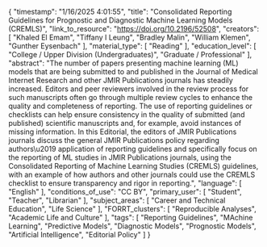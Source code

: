 {
    "timestamp": "1/16/2025 4:01:55",
    "title": "Consolidated Reporting Guidelines for Prognostic and Diagnostic Machine Learning Models (CREMLS)",
    "link_to_resource": "https://doi.org/10.2196/52508",
    "creators": [
        "Khaled El Emam",
        "Tiffany I Leung",
        "Bradley Malin",
        "William Klemen",
        "Gunther Eysenbach"
    ],
    "material_type": [
        "Reading"
    ],
    "education_level": [
        "College / Upper Division (Undergraduates)",
        "Graduate / Professional"
    ],
    "abstract": "The number of papers presenting machine learning (ML) models that are being submitted to and published in the Journal of Medical Internet Research and other JMIR Publications journals has steadily increased. Editors and peer reviewers involved in the review process for such manuscripts often go through multiple review cycles to enhance the quality and completeness of reporting. The use of reporting guidelines or checklists can help ensure consistency in the quality of submitted (and published) scientific manuscripts and, for example, avoid instances of missing information. In this Editorial, the editors of JMIR Publications journals discuss the general JMIR Publications policy regarding authors\u2019 application of reporting guidelines and specifically focus on the reporting of ML studies in JMIR Publications journals, using the Consolidated Reporting of Machine Learning Studies (CREMLS) guidelines, with an example of how authors and other journals could use the CREMLS checklist to ensure transparency and rigor in reporting.",
    "language": [
        "English"
    ],
    "conditions_of_use": "CC BY",
    "primary_user": [
        "Student",
        "Teacher",
        "Librarian"
    ],
    "subject_areas": [
        "Career and Technical Education",
        "Life Science"
    ],
    "FORRT_clusters": [
        "Reproducible Analyses",
        "Academic Life and Culture"
    ],
    "tags": [
        "Reporting Guidelines",
        "MAchine Learning",
        "Predictive Models",
        "Diagnostic Models",
        "Prognostic Models",
        "Artificial Intelligence",
        "Editorial Policy"
    ]
}